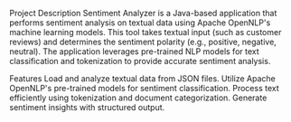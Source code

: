 Project Description
Sentiment Analyzer is a Java-based application that performs sentiment analysis on textual data using Apache OpenNLP's machine learning models. This tool takes textual input (such as customer reviews) and determines the sentiment polarity (e.g., positive, negative, neutral). The application leverages pre-trained NLP models for text classification and tokenization to provide accurate sentiment analysis.

Features
Load and analyze textual data from JSON files.
Utilize Apache OpenNLP's pre-trained models for sentiment classification.
Process text efficiently using tokenization and document categorization.
Generate sentiment insights with structured output.
